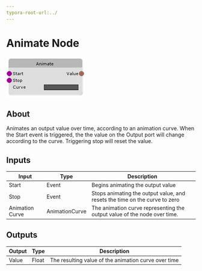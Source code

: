 ```yaml
---
typora-root-url:../
---
```


# Animate Node

![Animate Node](/IMG/Animate-Node.png)

## About

Animates an output value over time, according to an animation curve. When the Start event is triggered, the the value on the Output port will change according to the curve. Triggering stop will reset the value.

## Inputs
Input | Type | Description
------------ | -------|------
Start | Event| Begins animating the output value
Stop | Event | Stops animating the output value, and resets the time on the curve to zero
Animation Curve | AnimationCurve | The animation curve representing the output value of the node over time.

## Outputs
Output | Type | Description
------------ | ------|-------
Value | Float | The resulting value of the animation curve over time
